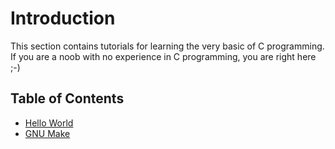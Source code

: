 # Introduction
This section contains tutorials for learning the very basic of C programming.
If you are a noob with no experience in C programming, you are right here ;-)

## Table of Contents
- [Hello World](01-hello)
- [GNU Make](02-make)
